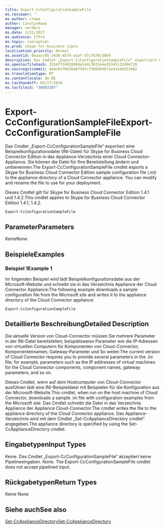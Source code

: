 ```yaml
---
title: Export-CcConfigurationSampleFile
ms.reviewer: ''
ms.author: crowe
author: CarolynRowe
manager: serdars
ms.date: 3/31/2017
ms.audience: ITPro
ms.topic: conceptual
ms.prod: skype-for-business-itpro
localization_priority: Normal
ms.assetid: 0aaacc05-3430-4579-acbf-d7c7670c3864
description: Das Cmdlet „Export-CcConfigurationSampleFile“ exportiert eine Beispielkonfigurationsdatei (INI-Datei) für Skype for Business Cloud Connector Edition in das Appliance-Verzeichnis einer Cloud Connector-Appliance. Sie können die Datei für Ihre Bereitstellung ändern und umbenennen.
ms.openlocfilehash: 3154ff3492899de244c3033e4e35345132d04f20
ms.sourcegitcommit: da8c037bb30abf5d5cf3b60d4b71e3a10e553402
ms.translationtype: MT
ms.contentlocale: de-DE
ms.lasthandoff: 03/27/2019
ms.locfileid: "30893307"
---
```

# <a name="export-ccconfigurationsamplefile"></a><span data-ttu-id="d4564-104">Export-CcConfigurationSampleFile</span><span class="sxs-lookup"><span data-stu-id="d4564-104">Export-CcConfigurationSampleFile</span></span>
 
<span data-ttu-id="d4564-p102">Das Cmdlet „Export-CcConfigurationSampleFile“ exportiert eine Beispielkonfigurationsdatei (INI-Datei) für Skype for Business Cloud Connector Edition in das Appliance-Verzeichnis einer Cloud Connector-Appliance. Sie können die Datei für Ihre Bereitstellung ändern und umbenennen.</span><span class="sxs-lookup"><span data-stu-id="d4564-p102">The Export-CcConfigurationSampleFile cmdlet exports a Skype for Business Cloud Connector Edition sample configuration file (.ini) to the appliance directory of a Cloud Connector appliance. You can modify and rename the file to use for your deployment.</span></span>
  
<span data-ttu-id="d4564-107">Dieses Cmdlet gilt für Skype for Business Cloud Connector Edition 1.4.1 und 1.4.2.</span><span class="sxs-lookup"><span data-stu-id="d4564-107">This cmdlet applies to Skype for Business Cloud Connector Edition 1.4.1, 1.4.2.</span></span>
  
```
Export-CcConfigurationSampleFile
```

## <a name="parameters"></a><span data-ttu-id="d4564-108">Parameter</span><span class="sxs-lookup"><span data-stu-id="d4564-108">Parameters</span></span>

<span data-ttu-id="d4564-109">Keine</span><span class="sxs-lookup"><span data-stu-id="d4564-109">None</span></span>
  
## <a name="examples"></a><span data-ttu-id="d4564-110">Beispiele</span><span class="sxs-lookup"><span data-stu-id="d4564-110">Examples</span></span>
<span data-ttu-id="d4564-111"><a name="Examples"> </a></span><span class="sxs-lookup"><span data-stu-id="d4564-111"></span></span>

### <a name="example-1"></a><span data-ttu-id="d4564-112">Beispiel 1</span><span class="sxs-lookup"><span data-stu-id="d4564-112">Example 1</span></span>

<span data-ttu-id="d4564-113">Im folgenden Beispiel wird lädt Beispielkonfigurationsdatei aus der Microsoft-Website und schreibt sie in das Verzeichnis Appliance der Cloud Connector Appliance:</span><span class="sxs-lookup"><span data-stu-id="d4564-113">The following example downloads a sample configuration file from the Microsoft site and writes it to the appliance directory of the Cloud Connector appliance:</span></span>
  
```
Export-CcConfigurationSampleFile
```

## <a name="detailed-description"></a><span data-ttu-id="d4564-114">Detaillierte Beschreibung</span><span class="sxs-lookup"><span data-stu-id="d4564-114">Detailed Description</span></span>
<span data-ttu-id="d4564-115"><a name="DetailedDescription"> </a></span><span class="sxs-lookup"><span data-stu-id="d4564-115"></span></span>

<span data-ttu-id="d4564-116">Die aktuelle Version von Cloud-Connector müssen Sie mehrere Parameter in der INI-Datei bereitstellen; beispielsweise Parameter wie die IP-Adressen von virtuellen Computern für Komponenten von Cloud-Connector, Komponentennamen, Gateway-Parameter und So weiter.</span><span class="sxs-lookup"><span data-stu-id="d4564-116">The current version of Cloud Connector requires you to provide several parameters in the .ini file; for example, parameters such as the IP addresses of virtual machines for the Cloud Connector components, component names, gateway parameters, and so on.</span></span>
  
<span data-ttu-id="d4564-117">Dieses Cmdlet, wenn auf dem Hostcomputer von Cloud-Connector ausführen lädt eine INI-Beispieldatei mit Beispielen für die Konfiguration aus der Microsoft-Website.</span><span class="sxs-lookup"><span data-stu-id="d4564-117">This cmdlet, when run on the host machine of Cloud Connector, downloads a sample .ini file with configuration examples from the Microsoft site.</span></span> <span data-ttu-id="d4564-118">Das Cmdlet schreibt die Datei in das Verzeichnis Appliance der Appliance Cloud-Connector.</span><span class="sxs-lookup"><span data-stu-id="d4564-118">The cmdlet writes the file to the appliance directory of the Cloud Connector appliance.</span></span> <span data-ttu-id="d4564-119">Das Appliance-Verzeichnis wird mit dem Cmdlet „Set-CcApplianceDirectory cmdlet“ angegeben.</span><span class="sxs-lookup"><span data-stu-id="d4564-119">The appliance directory is specified by using the Set-CcApplianceDirectory cmdlet.</span></span>
  
## <a name="input-types"></a><span data-ttu-id="d4564-120">Eingabetypen</span><span class="sxs-lookup"><span data-stu-id="d4564-120">Input Types</span></span>
<span data-ttu-id="d4564-121"><a name="InputTypes"> </a></span><span class="sxs-lookup"><span data-stu-id="d4564-121"></span></span>

<span data-ttu-id="d4564-p104">Keine. Das Cmdlet „Export-CcConfigurationSampleFile“ akzeptiert keine Pipelineeingaben. </span><span class="sxs-lookup"><span data-stu-id="d4564-p104">None. The Export-CcConfigurationSampleFile cmdlet does not accept pipelined input.</span></span> 
  
## <a name="return-types"></a><span data-ttu-id="d4564-124">Rückgabetypen</span><span class="sxs-lookup"><span data-stu-id="d4564-124">Return Types</span></span>
<span data-ttu-id="d4564-125"><a name="ReturnTypes"> </a></span><span class="sxs-lookup"><span data-stu-id="d4564-125"></span></span>

<span data-ttu-id="d4564-126">Keine </span><span class="sxs-lookup"><span data-stu-id="d4564-126">None</span></span>
  
## <a name="see-also"></a><span data-ttu-id="d4564-127">Siehe auch</span><span class="sxs-lookup"><span data-stu-id="d4564-127">See also</span></span>
<span data-ttu-id="d4564-128"><a name="ReturnTypes"> </a></span><span class="sxs-lookup"><span data-stu-id="d4564-128"></span></span>

[<span data-ttu-id="d4564-129">Set-CcApplianceDirectory</span><span class="sxs-lookup"><span data-stu-id="d4564-129">Set-CcApplianceDirectory</span></span>](set-ccappliancedirectory.md)
  

